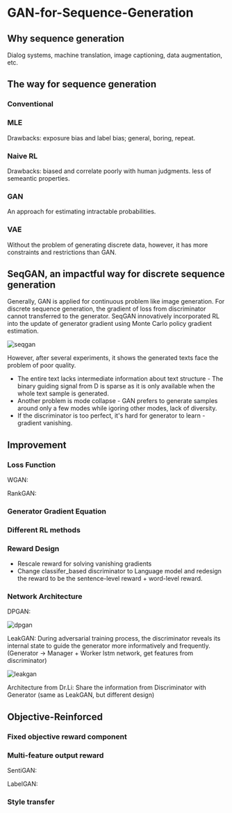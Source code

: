 # GAN-for-Sequence-Generation

## Why sequence generation
Dialog systems, machine translation, image captioning, data augmentation, etc. 

## The way for sequence generation
### Conventional
### MLE
Drawbacks: exposure bias and label bias; general, boring, repeat.
### Naive RL
Drawbacks: biased and correlate poorly with human judgments. less of semeantic properties.
### GAN
An approach for estimating intractable probabilities.
### VAE
Without the problem of generating discrete data, however, it has more constraints and restrictions than GAN.

## SeqGAN, an impactful way for discrete sequence generation
Generally, GAN is applied for continuous problem like image generation. For discrete sequence generation, the gradient of loss from discriminator cannot transferred to the generator. SeqGAN innovatively incorporated RL into the update of generator gradient using Monte Carlo policy gradient estimation. 

![seqgan](https://cdn-images-1.medium.com/max/1200/0*FUwClIx3rko7vbFG)

However, after several experiments, it shows the generated texts face the problem of poor quality. 
  * The entire text lacks intermediate information about text structure - The binary guiding signal from D is sparse as it is only available when the whole text sample is generated. 
  * Another problem is mode collapse - GAN prefers to generate samples around only a few modes while igoring other modes, lack of diversity. 
  * If the discriminator is too perfect, it's hard for generator to learn - gradient vanishing. 

## Improvement 
### Loss Function
WGAN:

RankGAN:

### Generator Gradient Equation
### Different RL methods
### Reward Design
 * Rescale reward for solving vanishing gradients
 * Change classifer_based discriminator to Language model and redesign the reward to be the sentence-level reward + word-level reward.
### Network Architecture
DPGAN:

![dpgan](https://cdn-images-1.medium.com/max/1600/1*8G0FmWqfWDJXCIUbrY-JUA.png)

LeakGAN: 
During adversarial training process, the discriminator reveals its internal state to guide the generator more informatively and frequently. (Generator -> Manager + Worker lstm network, get features from discriminator)

![leakgan](https://pbs.twimg.com/media/DRPIgb4XkAADSkV.jpg)

Architecture from Dr.Li:
Share the information from Discriminator with Generator (same as LeakGAN, but different design)

## Objective-Reinforced
### Fixed objective reward component
### Multi-feature output reward
SentiGAN:

LabelGAN:

### Style transfer

